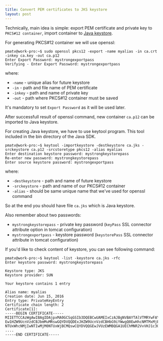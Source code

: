 ```yaml
---
title: Convert PEM certificates to JKS keystore
layout: post
---
```


Technically, main idea is simple: export PEM certificate and private key to `PKCS#12 container`, import container to [Java keystore](https://en.wikipedia.org/wiki/Keystore).

For generating PKCS#12 container we will use openssl:

``` shell
pmatv@work-pro:~$ sudo openssl pkcs12 -export -name myalias -in ca.crt -inkey ca.key -out ca.p12
Enter Export Password: mystrongexportpass
Verifying - Enter Export Password: mystrongexportpass
```

where:

* `-name` - unique alias for future keystore
* `-in` - path and file name of PEM certificate
* `-inkey` - path and name of private key
* `-out` - path where PKCS#12 container must be saved

It's mandatory to set `Export Password` as it will be used later.

After successfull result of openssl command, new container `ca.p12` can be imported to Java keystore.

For creating Java keystore, we have to use keytool program. This tool included in the bin directory of the Java SDK.

``` shell
pmatv@work-pro:~$ keytool -importkeystore -destkeystore ca.jks -srckeystore ca.p12 -srcstoretype pkcs12 -alias myalias
Enter destination keystore password: mystrongkeystorepass
Re-enter new password: mystrongkeystorepass
Enter source keystore password: mystrongexportpass
```
where:

* `-destkeystore` - path and name of future keystore
* `-srckeystore` - path and name of our PKCS#12 container
* `-alias` - should be same unique name that we've used for openssl command

So at the end you should have file `ca.jks` which is Java keystore. 

Also remember about two passwords:

* `mystrongkeystorepass` - private key password (`keyPass` SSL connector attribute option in tomcat configuration)
* `mystrongexportpass` - keystore password (`keystorePass` SSL connector attribute in tomcat configuration)


If you'd like to check content of keystore, you can see following command:

``` shell
pmatv@work-pro:~$ keytool -list -keystore ca.jks -rfc
Enter keystore password: mystrongkeystorepass

Keystore type: JKS
Keystore provider: SUN

Your keystore contains 1 entry

Alias name: myalias
Creation date: Jun 15, 2016
Entry type: PrivateKeyEntry
Certificate chain length: 2
Certificate[1]:
-----BEGIN CERTIFICATE-----
MIIETTCCAzWgAwIBAgIDAjpxMA0GCSqGSIb3DQEBCwUAMEIxCzAJBgNVBAYTAlVTMRYwFAYDVQQK
Ew1HZW9UcnVzdCBJbmMuMRswGQYDVQQDExJHZW9UcnVzdCBHbG9iYWwgQ0EwHhcNMTMxMjExMjM0
NTUxWhcNMjIwNTIwMjM0NTUxWjBCMQswCQYDVQQGEwJVUzEWMBQGA1UEChMNR2VvVHJ1c3QgSW5j
....
-----END CERTIFICATE-----
```

